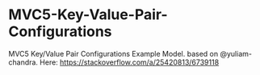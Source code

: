 # MVC5-Key-Value-Pair-Configurations
MVC5 Key/Value Pair Configurations Example Model.
based on @yuliam-chandra.
Here: https://stackoverflow.com/a/25420813/6739118
